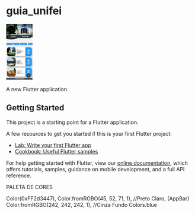 # guia_unifei

<img src="/assets/images/telas/home1.jpeg" height="150">

A new Flutter application.

## Getting Started

This project is a starting point for a Flutter application.

A few resources to get you started if this is your first Flutter project:

- [Lab: Write your first Flutter app](https://flutter.dev/docs/get-started/codelab)
- [Cookbook: Useful Flutter samples](https://flutter.dev/docs/cookbook)

For help getting started with Flutter, view our
[online documentation](https://flutter.dev/docs), which offers tutorials,
samples, guidance on mobile development, and a full API reference.


PALETA DE CORES

Color(0xFF2d3447),   Color.fromRGBO(45, 52, 71, 1),            //Preto Claro, (AppBar)
Color.fromRGBO(242, 242, 242, 1),   //Cinza Fundo
Colors.blue
